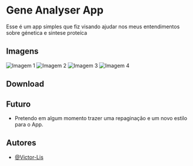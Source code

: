 # Gene Analyser App
Esse é um app simples que fiz visando ajudar nos meus entendimentos sobre génetica e sintese proteíca

## Imagens
![Imagem 1](https://github.com/user-attachments/assets/daea5a15-5b3a-4b88-b60e-1dd4b5f6bd9a)
![Imagem 2](https://github.com/user-attachments/assets/ad812b26-a99e-4b43-9bc3-ebff442d7288)
![Imagem 3](https://github.com/user-attachments/assets/9836eb32-fbf4-488f-8e33-37747b70bf3e)
![Imagem 4](https://github.com/user-attachments/assets/e81d247b-4af1-41be-8c5b-d592c3ebccbe)


## Download


## Futuro 
- Pretendo em algum momento trazer uma repaginação e um novo estilo para o App.

## Autores
- [@Victor-Lis](https://www.linkedin.com/in/victor-lis-bronzo/)
